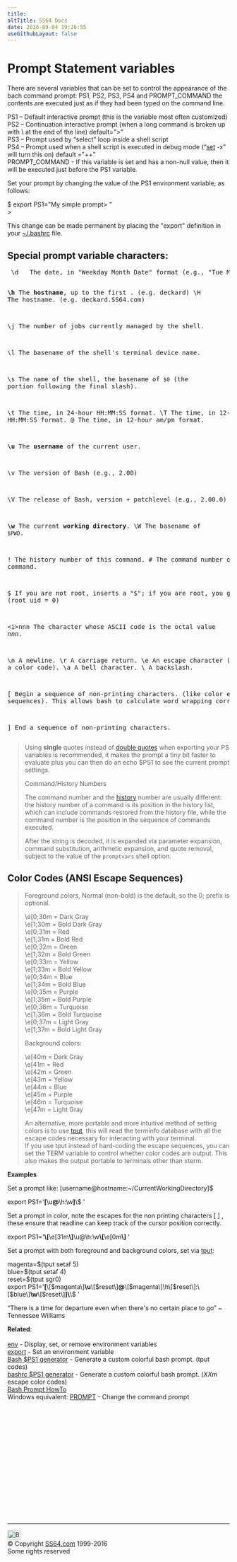 ```yaml
---
title:
altTitle: SS64 Docs
date: 2016-09-04 19:26:55
useGithubLayout: false
---
```

<!-- #EndLibraryItem --><h1>Prompt Statement variables</h1> 
<p>There are several variables that can be set to control the appearance of the bach command prompt: PS1, PS2, PS3, PS4 and PROMPT_COMMAND the contents are executed just as if they had been typed on the command line.</p>
<p>PS1 – Default interactive prompt (this is the variable most often customized) <br>
PS2 – Continuation interactive prompt (when a long command is broken up with<span class="code"> \ </span>at the end of the line) default="&gt;" <br>
PS3 – Prompt used by “select” loop inside a shell script<br>
PS4 – Prompt used when a shell script is executed in debug mode (“<a href="set.html">set</a> -x” will turn this on) default ="++"<br>
PROMPT_COMMAND -  
If this variable is set and has a non-null value, then  it will be executed   just before  the PS1 variable.</p>
<p>Set your prompt by changing the value of the PS1 environment variable, as follows:</p>
<p class="code">$ export PS1="My simple prompt&gt; "<br>
&gt;</p>
<p>This change can be made permanent by placing the "export" definition in your <span class="code"><a href="syntax-bashrc.html">~/.bashrc</a></span> file.</p>
<h2>Special prompt variable characters: </h2>
<pre> \d   The date, in "Weekday Month Date" format (e.g., "Tue May 26"). 

 <b>\h</b>   The <b>hostname</b>, up to the first . (e.g. deckard) 
 \H   The hostname. (e.g. deckard.SS64.com)

 \j   The number of jobs currently managed by the shell. 

 \l   The basename of the shell's terminal device name. 

 \s   The name of the shell, the basename of <code>$0</code> (the portion following 
      the final slash). 

 \t   The time, in 24-hour HH:MM:SS format. 
 \T   The time, in 12-hour HH:MM:SS format. 
 \@   The time, in 12-hour am/pm format. 

 <b>\u</b>   The <b>username</b> of the current user. 

 \v   The version of Bash (e.g., 2.00) 

 \V   The release of Bash, version + patchlevel (e.g., 2.00.0) 

 <b>\w</b>   The current <b>working directory</b>. 
 \W   The basename of <code>$PWD</code>. 

 \!   The history number of this command. 
 \#   The command number of this command. 

 \$   If you are not root, inserts a "$"; if you are root, you get a "#"  (root uid = 0) 

 \<i>nnn</i>   The character whose ASCII code is the octal value <var>nnn</var>. 

 \n   A newline. 
 \r   A carriage return. 
 \e   An escape character (typically a color code). 
 \a   A bell character.
 \\   A backslash. 

 \[   Begin a sequence of non-printing characters. (like color escape sequences). This
      allows bash to calculate word wrapping correctly.

 \]   End a sequence of non-printing characters.</pre>
<blockquote>
<p>Using <b>single</b> quotes instead of <a href="syntax-quoting.html">double quotes</a> when exporting your PS variables is recommended, it makes the prompt a tiny bit faster to evaluate plus you can then do an <span class="code">echo&nbsp;$PS1</span> to see the current prompt settings.</p>
<p>Command/History Numbers</p>
<p>The command number and the <a href="history.html">history</a> number are usually different: the history number of a command is its position in the history list, which can include commands restored from the history file, while the command number is the position in the sequence of commands executed. </p>
<p>After the string is decoded, it is expanded via parameter expansion, command substitution, arithmetic expansion, and quote removal, subject to the value of the <code>promptvars</code> shell option.</p>
</blockquote>
<h2>Color Codes (ANSI Escape Sequences)</h2>
<blockquote>
<p> Foreground colors, Normal (non-bold) is the default, so the <span class="code">0;</span> prefix is optional.</p>
<p><span class="code">\e[0;30m</span> = Dark Gray<br>
<span class="code">\e[1;30m</span> = Bold Dark Gray<br>
<span class="code">\e[0;31m</span> = <span class="red">Red</span><br>
<span class="code">\e[1;31m</span> = Bold Red<br>
<span class="code">\e[0;32m</span> = <span class="green">Green</span><br>
<span class="code">\e[1;32m</span> = Bold Green<br>
<span class="code">\e[0;33m</span> = <span class="yellow">Yellow</span><br>
<span class="code">\e[1;33m</span> = Bold Yellow<br>
<span class="code">\e[0;34m</span> = <span class="blue">Blue</span><br>
<span class="code">\e[1;34m</span> = Bold Blue<br>
<span class="code">\e[0;35m</span> = <span class="purple">Purple</span><br>
<span class="code">\e[1;35m</span> = Bold Purple<br>
<span class="code">\e[0;36m</span> = <span class="turquoise">Turquoise</span><br>
<span class="code">\e[1;36m</span> = Bold Turquoise<br>
<span class="code">\e[0;37m</span> = Light Gray<br>
<span class="code">\e[1;37m</span> = Bold Light Gray</p>
<p>Background colors:</p>
<p><span class="code">\e[40m</span> = Dark Gray<br>
<span class="code">\e[41m</span> = <span class="red">Red</span><br>
<span class="code">\e[42m</span> = <span class="green">Green</span><br>
<span class="code">\e[43m</span> = <span class="yellow">Yellow</span><br>
<span class="code">\e[44m</span> = <span class="blue">Blue</span><br>
<span class="code">\e[45m</span> = <span class="purple">Purple</span><br>
<span class="code">\e[46m</span> = <span class="turquoise">Turquoise</span><br>
<span class="code">\e[47m</span> = Light Gray</p>
<p>An alternative, more portable and   more intuitive method of setting colors is to use <a href="tput.html">tput</a>, this will read the terminfo database with all the escape codes necessary for interacting with your terminal. <br>
If you use tput instead of hard-coding the escape sequences, you can set the TERM variable to control whether color codes are output. This also makes the output portable to terminals other than xterm.</p>
</blockquote>
<p><b>Examples</b></p>
<p>Set a prompt like: [username@hostname:~/CurrentWorkingDirectory]$ </p>
<p class="code">export PS1='<b>[</b>\u<b>@</b>\h:\w<b>]</b>\$ '</p>
<p>Set a prompt in color, note the escapes for the non printing characters [ ] , these ensure that readline can keep track of the cursor position correctly.</p>
<p class="code">export PS1='<b>\[</b>\e[31m<b>\]</b>\u@\h:\w<b>\[</b>\e[0m<b>\]</b> '</p>
<p>Set a prompt with both foreground and background  colors, set via <a href="tput.html">tput</a>:</p>
<p class="code">magenta=$(tput setaf 5)<br>
blue=$(tput setaf 4) <br>
reset=$(tput sgr0)<br>
export PS1='<b>[</b>\[<span class="magenta">$magenta</span>\]<b>\u</b>\[$reset\]<b>@</b>\[<span class="magenta">$magenta</span>\]\h\[$reset\]:\[<span class="blue">$blue</span>\]<b>\w</b>\[$reset\]<b>]\</b>\$ '</p>
<p><span class="quote">“There is a time for departure even when there's no certain place to go”  ~ Tennessee Williams</span></p>
<p><b>Related</b>:<br>
  <br>
  <a href="env.html">env</a> - Display, set, or remove environment variables<a href="export.html"> 
  <br>
  export</a> - Set an environment variable<br>
<a href="https://www.kirsle.net/wizards/ps1.html">Bash $PS1 generator</a> - Generate a custom colorful bash prompt. (tput codes)<br>
<a href="http://bashrcgenerator.com/">bashrc $PS1 generator</a> - Generate a custom colorful bash prompt. (<i>XX</i>m escape color codes)<br>
<a href="http://tldp.org/HOWTO/Bash-Prompt-HOWTO/index.html">Bash Prompt HowTo</a><br>
Windows equivalent: <a href="../nt/prompt.html">PROMPT</a> - Change the command prompt</p><!-- #BeginLibraryItem "/Library/foot_bash.lbi" --><p>
<!-- bash300 -->
<ins class="adsbygoogle" style="display:inline-block;width:300px;height:250px" data-ad-client="ca-pub-6140977852749469" data-ad-slot="4615356305"></ins>
<script>
(adsbygoogle = window.adsbygoogle || []).push({});
</script></p>
<hr>
<div id="bl" class="footer"><a href="syntax-prompt.html#"><img src="../images/top.png" width="30" height="22" alt="Back to the Top"></a></div>
<div id="br" class="footer, tagline">© Copyright <a href="http://ss64.com/">SS64.com</a> 1999-2016<br>
Some rights reserved</div><!-- #EndLibraryItem -->
